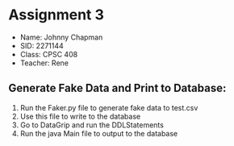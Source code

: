 # Assignment 3

* Name: Johnny Chapman
* SID: 2271144
* Class: CPSC 408 
* Teacher: Rene

## Generate Fake Data and Print to Database:
1) Run the Faker.py file to generate fake data to test.csv
2) Use this file to write to the database
3) Go to DataGrip and run the DDLStatements
4) Run the java Main file to output to the database
